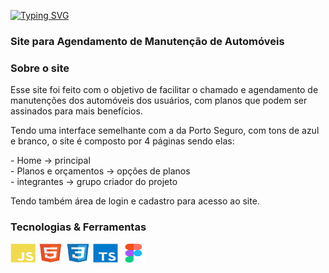 [![Typing SVG](https://readme-typing-svg.herokuapp.com/?color=1E90FFF&size=35&center=true&vCenter=true&width=1000&lines=+Projeto+Porto+Seguro+2024+)](https://git.io/typing-svg)


### Site para Agendamento de Manutenção de Automóveis


### Sobre o site
<p>Esse site foi feito com o objetivo de facilitar o chamado e agendamento de manutenções dos automóveis dos usuários, com planos que podem ser assinados para mais benefícios.<p/>
<p>Tendo uma interface semelhante com a da Porto Seguro, com tons de azul e branco, o site é composto por 4 páginas sendo elas: </p>
<p>
- Home -> principal <br>
- Planos e orçamentos -> opções de planos <br>
- integrantes -> grupo criador do projeto <br> 
</p>
<p>Tendo também área de login e cadastro para acesso ao site.</p>



### Tecnologias & Ferramentas
<div style="display: inline_block">
<img alt="Gabi-Js" height="30" width="40" src="https://raw.githubusercontent.com/devicons/devicon/master/icons/javascript/javascript-plain.svg">
<img alt="Gabi-HTML" height="30" width="40" src="https://raw.githubusercontent.com/devicons/devicon/master/icons/html5/html5-original.svg">
<img alt="Gabi-CSS" height="30" width="40" src="https://raw.githubusercontent.com/devicons/devicon/master/icons/css3/css3-original.svg">
<img alt="Gabi-typeS" height="30" width="40" src="https://raw.githubusercontent.com/devicons/devicon/master/icons/typescript/typescript-original.svg">
<img alt="Gabi-figma" height="30" width="40" src="https://raw.githubusercontent.com/devicons/devicon/master/icons/figma/figma-original.svg">
</div>
